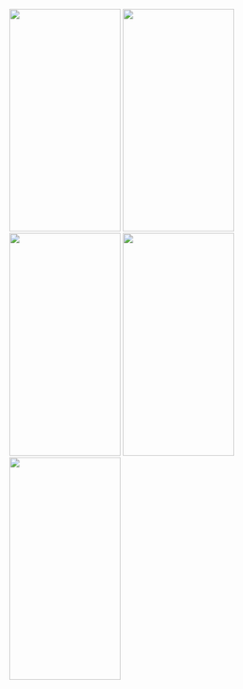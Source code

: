 <p align="start">
  <img src="https://github.com/user-attachments/assets/21ee6a89-d76e-4ff9-b330-47c8318e897b" width="200" height="400" />
  <img src="https://github.com/user-attachments/assets/3648fb1e-a9a6-494d-ae3a-e4b579dd3b11" width="200" height="400" />
  <img src="https://github.com/user-attachments/assets/f5fdee1e-7d23-4870-83a1-cf5fc488c697" width="200" height="400" />
  <img src="https://github.com/user-attachments/assets/e023df0f-c561-40ea-b867-16b6d31bcfd1" width="200" height="400" />
  <img src="https://github.com/user-attachments/assets/2cce29c5-a129-414a-aa66-b996b3aec648" width="200" height="400" />
</p>
